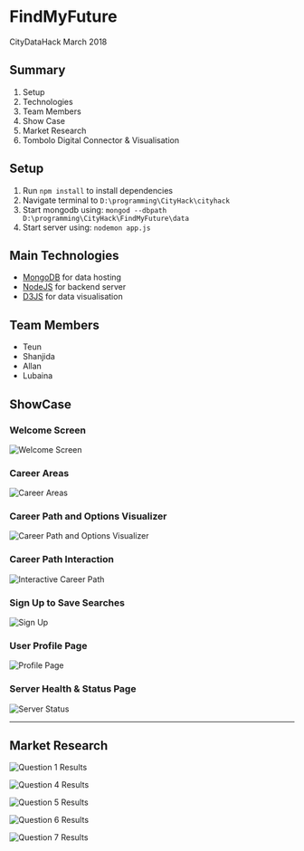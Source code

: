 # FindMyFuture
CityDataHack March 2018

## Summary
1) Setup
2) Technologies
3) Team Members
4) Show Case
5) Market Research
6) Tombolo Digital Connector & Visualisation

## Setup

1) Run `npm install` to install dependencies
2) Navigate terminal to `D:\programming\CityHack\cityhack`
3) Start mongodb using: `mongod --dbpath D:\programming\CityHack\FindMyFuture\data`
4) Start server using: `nodemon app.js`

## Main Technologies

- [MongoDB](https://www.mongodb.com/) for data hosting
- [NodeJS](https://nodejs.org/en/) for backend server
- [D3JS](https://d3js.org/) for data visualisation

## Team Members
- Teun
- Shanjida
- Allan
- Lubaina

## ShowCase

### Welcome Screen

![Welcome Screen](https://i.gyazo.com/d8bd0c3530e97ee66a147c5f901b32ed.png)


### Career Areas

![Career Areas](https://i.gyazo.com/6fffb82b98a518b76c79f603d8645b03.png)

### Career Path and Options Visualizer

![Career Path and Options Visualizer](https://i.gyazo.com/999f996c6a17c817d6d4fd59c0705d4d.png)

### Career Path Interaction

![Interactive Career Path](https://i.gyazo.com/2dc1a6fb445991f6ac6263e9d57f2264.gif)

### Sign Up to Save Searches

![Sign Up](https://i.gyazo.com/1128a12995ef2e43d213290566e71920.png)

### User Profile Page

![Profile Page](https://i.gyazo.com/b1a48ccf5bd457b8ed14142c1da89f42.png)

### Server Health & Status Page

![Server Status](https://i.gyazo.com/789ad081b1cf4476ca0f49e614d6f8e1.gif)


---

## Market Research

![Question 1 Results](https://i.gyazo.com/627ba466e64a3824366463f8743776ff.png)

![Question 4 Results](https://i.gyazo.com/0de5f0623aa8c33d46d123ad90e0bb85.png)

![Question 5 Results](https://i.gyazo.com/5b5d9abd196d55ebfa93a9b90320d109.png)

![Question 6 Results](https://i.gyazo.com/e2e257171da0756e60aba94428fa024b.png)

![Question 7 Results](https://i.gyazo.com/9c9572895b979f934f91a6d746982330.png)
